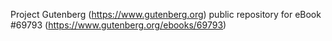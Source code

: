 Project Gutenberg (https://www.gutenberg.org) public repository for
eBook #69793 (https://www.gutenberg.org/ebooks/69793)
